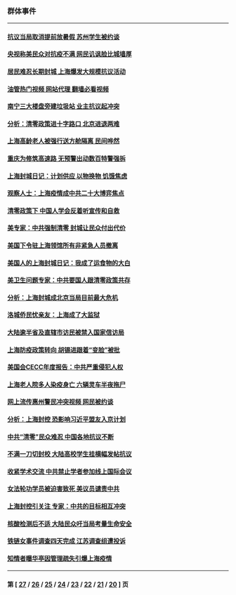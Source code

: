### 群体事件
---
#### [抗议当局取消提前放暑假 苏州学生被约谈](../../pages/ncid279/n13738981.md?05180845) 
#### [央视称美民众对抗疫不满 网民讥讽脸比城墙厚](../../pages/ncid279/n13738685.md?05180845) 
#### [居民难忍长期封城 上海爆发大规模抗议活动](../../pages/ncid279/n13724894.md?05180845) 
#### [油管热门视频 网站代理 翻墙必看视频](http://209.222.30.114:81/youtube.html?05180845)
#### [南宁三大楼盘旁建垃圾站 业主抗议起冲突](../../pages/ncid279/n13723244.md?05180845) 
#### [分析：清零政策进十字路口 北京进退两难](../../pages/ncid279/n13722760.md?05180845) 
#### [上海高龄老人被强行送方舱隔离 民间哗然](../../pages/ncid279/n13717318.md?05180845) 
#### [重庆为修筑高速路 无预警出动数百特警强拆](../../pages/ncid279/n13716893.md?05180845) 
#### [上海封城日记：计划供应 以物换物 饥饿焦虑](../../pages/ncid279/n13715646.md?05180845) 
#### [观察人士：上海疫情成中共二十大博弈焦点](../../pages/ncid279/n13713349.md?05180845) 
#### [清零政策下 中国人学会反着听宣传和自救](../../pages/ncid279/n13711002.md?05180845) 
#### [美专家：中共强制清零 封城让民众付出代价](../../pages/ncid279/n13709482.md?05180845) 
#### [美国下令驻上海领馆所有非紧急人员撤离](../../pages/ncid279/n13709373.md?05180845) 
#### [美国人的上海封城日记：我成了运食物的大白](../../pages/ncid279/n13707573.md?05180845) 
#### [美卫生问题专家：中共要国人跟清零政策共存](../../pages/ncid279/n13705925.md?05180845) 
#### [分析：上海封城成北京当局目前最大危机](../../pages/ncid279/n13702771.md?05180845) 
#### [洛城侨民忧亲友：上海成了大监狱](../../pages/ncid279/n13693937.md?05180845) 
#### [大陆逾半省及直辖市访民被禁入国家信访局](../../pages/ncid279/n13689201.md?05180845) 
#### [上海防疫政策转向 胡锡进跟着“变脸”被批](../../pages/ncid279/n13688098.md?05180845) 
#### [美国会CECC年度报告：中共严重侵犯人权](../../pages/ncid279/n13687784.md?05180845) 
#### [上海老人院多人染疫身亡 六辆灵车半夜拖尸](../../pages/ncid279/n13687060.md?05180845) 
#### [网上流传惠州警民冲突视频 网民被约谈](../../pages/ncid279/n13687562.md?05180845) 
#### [分析：上海封控 恐影响习近平盟友入京计划](../../pages/ncid279/n13686881.md?05180845) 
#### [中共“清零”民众难忍 中国各地抗议不断](../../pages/ncid279/n13685186.md?05180845) 
#### [不满一刀切封校 大陆高校学生挂横幅发帖抗议](../../pages/ncid279/n13683669.md?05180845) 
#### [收紧学术交流 中共禁止学者参加线上国际会议](../../pages/ncid279/n13684255.md?05180845) 
#### [女法轮功学员被迫害致死 美议员谴责中共](../../pages/ncid279/n13682069.md?05180845) 
#### [上海封控引关注 专家：中共的目标相互冲突](../../pages/ncid279/n13679402.md?05180845) 
#### [核酸检测后不适 大陆民众吁当局考量生命安全](../../pages/ncid279/n13674223.md?05180845) 
#### [铁链女事件调查四天完成 江苏调查组遭投诉](../../pages/ncid279/n13673940.md?05180845) 
#### [知情者曝华亭因管理疏失引爆上海疫情](../../pages/ncid279/n13642418.md?05180845) 

---
#### 第 [ [27](./27.md?05180845) / [26](./26.md?05180845) / [25](./25.md?05180845) / [24](./24.md?05180845) / [23](./23.md?05180845) / [22](./22.md?05180845) / [21](./21.md?05180845) / [20](./20.md?05180845) ] 页
